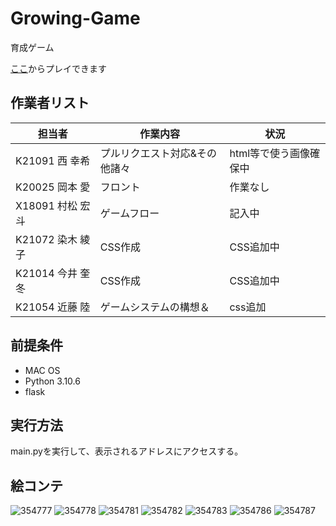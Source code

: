 # Growing-Game
育成ゲーム

[ここ](https://growing-game.onrender.com)からプレイできます

## 作業者リスト
| 担当者           | 作業内容    | 状況 |
| -------------- | ----------- | -------------------------------------- |
|K21091 西 幸希| プルリクエスト対応&その他諸々|html等で使う画像確保中|
|K20025 岡本 愛|フロント|作業なし|
|X18091 村松 宏斗|ゲームフロー|記入中|
|K21072 染木 綾子|CSS作成|CSS追加中|
|K21014 今井 奎冬|CSS作成|CSS追加中|
|K21054 近藤 陸|ゲームシステムの構想＆|css追加|

## 前提条件
- MAC OS
- Python 3.10.6
- flask 

## 実行方法
main.pyを実行して、表示されるアドレスにアクセスする。

## 絵コンテ
![354777](https://user-images.githubusercontent.com/120071494/209060409-baef317e-24cf-4ed4-a7c9-81c5ab787a67.jpg)
![354778](https://user-images.githubusercontent.com/120071494/209060431-c0499af0-1a08-4ca0-86ea-f9f4ac0fd3e1.jpg)
![354781](https://user-images.githubusercontent.com/120071494/209067765-452ea985-b9c3-4eed-a916-861e700379a4.jpg)
![354782](https://user-images.githubusercontent.com/120071494/209067782-f83870e5-9c3b-4349-a84c-b956ac5ac3dd.jpg)
![354783](https://user-images.githubusercontent.com/120071494/209067796-258283fb-267c-4425-b6aa-0e28307c2745.jpg)
![354786](https://user-images.githubusercontent.com/120071494/209070903-b6136d00-4c04-4475-9eee-9a0f534bdb1b.jpg)
![354787](https://user-images.githubusercontent.com/120071494/209070927-9314c1dd-8155-4ece-b2b7-d3997d704637.jpg)
